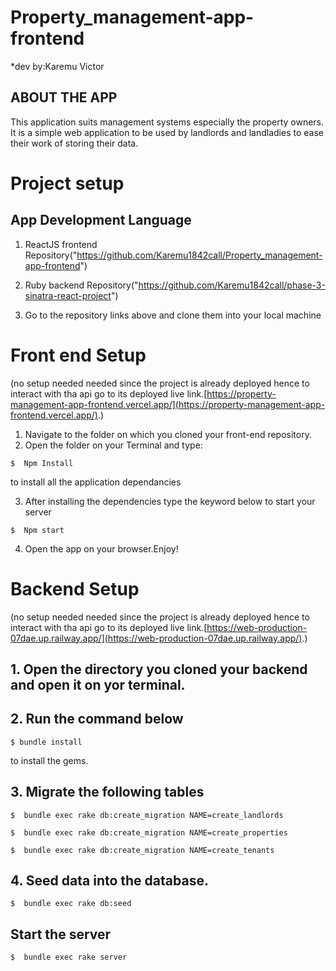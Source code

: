 # Property_management-app-frontend  
*dev by:Karemu Victor
## ABOUT THE APP
This application suits management systems especially the property owners. It is a simple web application to be used by landlords and landladies to ease their work of storing their data.
 
 # Project setup

 ## App Development Language
1. ReactJS frontend Repository("https://github.com/Karemu1842call/Property_management-app-frontend")
2. Ruby backend Repository("https://github.com/Karemu1842call/phase-3-sinatra-react-project")


1. Go to the repository links above and clone them into your local machine

# Front end Setup
(no setup needed needed since the project is already deployed hence to interact with tha api go to its deployed live link.[https://property-management-app-frontend.vercel.app/](https://property-management-app-frontend.vercel.app/).)
1. Navigate to the folder on which you cloned your front-end repository.
2. Open the folder on your Terminal and type:
```console
$  Npm Install

```
to install all the application dependancies

3. After installing the dependencies type the keyword below to start your server
```console
$  Npm start

```
4. Open the app on your browser.Enjoy!

# Backend Setup
(no setup needed needed since the project is already deployed hence to interact with tha api go to its deployed live link.[https://web-production-07dae.up.railway.app/](https://web-production-07dae.up.railway.app/).)
## 1. Open the directory you cloned your backend and open it on yor terminal.
## 2. Run the command below
```console
$ bundle install
```

to install the gems.

## 3. Migrate the following tables


```console
$  bundle exec rake db:create_migration NAME=create_landlords

```

```console
$  bundle exec rake db:create_migration NAME=create_properties

```

```console
$  bundle exec rake db:create_migration NAME=create_tenants

```
## 4. Seed data into the database.

```console
$  bundle exec rake db:seed
```
## Start the server

```console
$  bundle exec rake server

```
